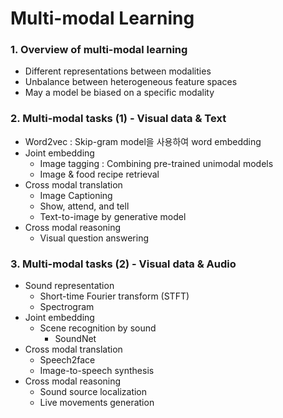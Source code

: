 # Multi-modal Learning

### 1. Overview of multi-modal learning

- Different representations between modalities
- Unbalance between heterogeneous feature spaces
- May a model be biased on a specific modality

### 2. Multi-modal tasks (1) - Visual data & Text

- Word2vec : Skip-gram model을 사용하여 word embedding 
- Joint embedding
  - Image tagging : Combining pre-trained unimodal models
  - Image & food recipe retrieval
- Cross modal translation
  - Image Captioning
  - Show, attend, and tell
  - Text-to-image by generative model
- Cross modal reasoning
  - Visual question answering

### 3. Multi-modal tasks (2) - Visual data & Audio

- Sound representation
  - Short-time Fourier transform (STFT)
  - Spectrogram
- Joint embedding
  - Scene recognition by sound
    - SoundNet
- Cross modal translation
  - Speech2face
  - Image-to-speech synthesis
- Cross modal reasoning
  - Sound source localization
  - Live movements generation

